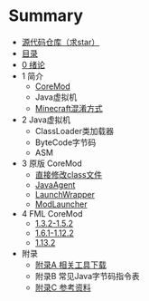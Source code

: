 # Summary

* [源代码仓库（求star）](https://github.com/xfl03/CoreModTutor)
* [目录](README.md)
* [0 绪论](0.md)
* 1 简介
    * [CoreMod](1.1.md)
    * Java虚拟机
    * [Minecraft混淆方式](1.3.md)
* 2 Java虚拟机
    * ClassLoader类加载器
    * ByteCode字节码
    * ASM
* 3 原版 CoreMod
    * [直接修改class文件](3.1.md)
    * [JavaAgent](3.2.md)
    * [LaunchWrapper](3.3.md)
    * [ModLauncher](3.4.md)
* 4 FML CoreMod
    * [1.3.2-1.5.2](4.1.md)
    * [1.6.1-1.12.2](4.2.md)
    * [1.13.2](4.3.md)
* 附录
    * [附录A 相关工具下载](附录A.md)
    * 附录B 常见Java字节码指令表
    * [附录C 参考资料](附录C.md)

